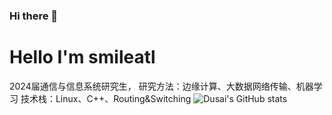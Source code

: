 ### Hi there 👋

<!--
**smileatl/smileatl** is a ✨ _special_ ✨ repository because its `README.md` (this file) appears on your GitHub profile.

Here are some ideas to get you started:

- 🔭 I’m currently working on ...
- 🌱 I’m currently learning ...
- 👯 I’m looking to collaborate on ...
- 🤔 I’m looking for help with ...
- 💬 Ask me about ...
- 📫 How to reach me: ...
- 😄 Pronouns: ...
- ⚡ Fun fact: ...
-->

# Hello I'm smileatl
2024届通信与信息系统研究生，
研究方法：边缘计算、大数据网络传输、机器学习
技术栈：Linux、C++、Routing&Switching
![Dusai's GitHub stats](https://github-readme-stats.vercel.app/api?username=stacklens)
